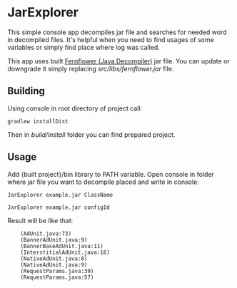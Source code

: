 # JarExplorer
This simple console app decompiles jar file and searches for needed word in decompiled files. It's helpful when you need to find usages of some variables or simply find place where log was called.

This app uses built [Fernflower (Java Decompiler)](https://github.com/JetBrains/intellij-community/tree/master/plugins/java-decompiler/engine) jar file. You can update or downgrade it simply replacing _src/libs/fernflower.jar_ file.

## Building
Using console in root directory of project call:

```gradlew installDist```

Then in _build/install_ folder you can find prepared project. 

## Usage
Add {built project}/bin library to PATH variable. 
Open console in folder where jar file you want to decompile placed and write in console:

```JarExplorer example.jar ClassName```

```JarExplorer example.jar configId```

Result will be like that:

```
    (AdUnit.java:73)
    (BannerAdUnit.java:9)
    (BannerBaseAdUnit.java:11)
    (InterstitialAdUnit.java:16)
    (NativeAdUnit.java:8)
    (NativeAdUnit.java:9)
    (RequestParams.java:39)
    (RequestParams.java:57)
```